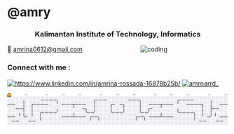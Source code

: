 <h1>@amry</h1>
<h3 align="center">Kalimantan Institute of Technology, Informatics</h3>
<img align="right" alt="coding" width="200" src="https://i.gifer.com/YAS0.gif">

💌 amrina0612@gmail.com

<h3 align="left">Connect with me :</h3>
<p align="left">
<a href="https://www.linkedin.com/in/amrina-rossada-16878b25b/" target="blank"><img align="center" src="https://raw.githubusercontent.com/rahuldkjain/github-profile-readme-generator/master/src/images/icons/Social/linked-in-alt.svg" alt="https://www.linkedin.com/in/amrina-rossada-16878b25b/" height="30" width="40" /></a>
<a href="https://instagram.com/amrnarrd_" target="blank"><img align="center" src="https://raw.githubusercontent.com/rahuldkjain/github-profile-readme-generator/master/src/images/icons/Social/instagram.svg" alt="amrnarrd_" height="30" width="40" /></a>
</p>

<picture>
  <source media="(prefers-color-scheme: dark)" srcset="https://raw.githubusercontent.com/amrinaaa/amrinaaa/output/pacman-contribution-graph-dark.svg">
  <source media="(prefers-color-scheme: light)" srcset="https://raw.githubusercontent.com/amrinaaa/amrinaaa/output/pacman-contribution-graph.svg">
  <img alt="pacman contribution graph" src="https://raw.githubusercontent.com/amrinaaa/amrinaaa/output/pacman-contribution-graph.svg">
</picture>

###
